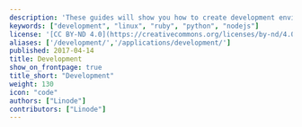```yaml
---
description: 'These guides will show you how to create development environments for different technologies, and how to host the projects you create.'
keywords: ["development", "linux", "ruby", "python", "nodejs"]
license: '[CC BY-ND 4.0](https://creativecommons.org/licenses/by-nd/4.0)'
aliases: ['/development/','/applications/development/']
published: 2017-04-14
title: Development
show_on_frontpage: true
title_short: "Development"
weight: 130
icon: "code"
authors: ["Linode"]
contributors: ["Linode"]
---
```

